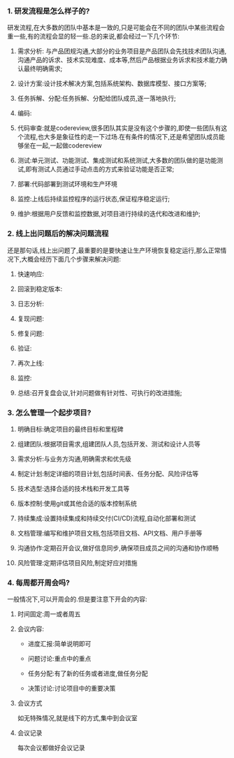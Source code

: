 ### 1. 研发流程是怎么样子的?

研发流程,在大多数的团队中基本是一致的,只是可能会在不同的团队中某些流程会重一些,有的流程会显的轻一些.总的来说,都会经过一下几个环节:

1. 需求分析: 与产品团规沟通,大部分的业务项目是产品团队会先找技术团队沟通,沟通产品的诉求、技术实现难度、成本等,然后产品根据业务诉求和技术能力确认最终明确需求;

2. 设计方案:设计技术解决方案,包括系统架构、数据库模型、接口方案等;

3. 任务拆解、分配:任务拆解、分配给团队成员,逐一落地执行;

4. 编码:

5. 代码审查:就是codereview,很多团队其实是没有这个步骤的,即使一些团队有这个流程,也大多是象征性的走一下过场.在有条件的情况下,还是希望团队成员能够坐在一起,一起做codereview

6. 测试:单元测试、功能测试、集成测试和系统测试,大多数的团队做的是功能测试,即有测试人员通过手动点击的方式来验证功能是否正常;

7. 部署:代码部署到测试环境和生产环境

8. 监控:上线后持续监控程序的运行状态,保证程序稳定运行; 

9. 维护:根据用户反馈和监控数据,对项目进行持续的迭代和改进和维护;

### 2. 线上出问题后的解决问题流程

还是那句话,线上出问题了,最重要的是要快速让生产环境恢复稳定运行,那么正常情况下,大概会经历下面几个步骤来解决问题:

1. 快速响应:

2. 回滚到稳定版本:

3. 日志分析:

4. 复现问题:

5. 修复问题:

6. 验证:

7. 再次上线:

8. 监控:

9. 总结:召开复盘会议,针对问题做有针对性、可执行的改进措施;

### 3. 怎么管理一个起步项目?

1. 明确目标:确定项目的最终目标和里程碑

2. 组建团队:根据项目需求,组建团队人员,包括开发、测试和设计人员等

3. 需求分析:与业务方沟通,明确需求和优先级

4. 制定计划:制定详细的项目计划,包括时间表、任务分配、风险评估等

5. 技术选型:选择合适的技术栈和开发工具等

6. 版本控制:使用git或其他合适的版本控制系统

7. 持续集成:设置持续集成和持续交付(CI/CD)流程,自动化部署和测试

8. 文档管理:编写和维护项目文档,包括项目文档、API文档、用户手册等

9. 沟通协作:定期召开会议,做好信息同步,确保项目成员之间的沟通和协作顺畅

10. 风险管理:定期评估项目风险,制定好应对措施

### 4. 每周都开周会吗?

一般情况下,可以开周会的.但是要注意下开会的内容:

1. 时间固定:周一或者周五

2. 会议内容:

    - 进度汇报:简单说明即可

    - 问题讨论:重点中的重点

    - 任务分配:有了新的任务或者进度,做任务分配

    - 决策讨论:讨论项目中的重要决策

3. 会议方式

    如无特殊情况,就是线下的方式,集中到会议室

4. 会议记录

    每次会议都做好会议记录